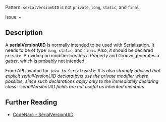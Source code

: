 Pattern: `serialVersionUID` is not `private`, `long`, `static`, and `final`

Issue: -

## Description

A **serialVersionUID** is normally intended to be used with Serialization. It needs to be of type `long`, `static`, and `final`. Also, it should be declared `private`. Providing no modifier creates a *Property* and Groovy generates a *getter*, which is probably not intended.

From API javadoc for `java.io.Serializable`: *It is also strongly advised that explicit serialVersionUID declarations use the private modifier where possible, since such declarations apply only to the immediately declaring class--serialVersionUID fields are not useful as inherited members.*

## Further Reading

* [CodeNarc - SerialVersionUID](https://codenarc.github.io/CodeNarc/codenarc-rules-serialization.html#serialversionuid-rule)